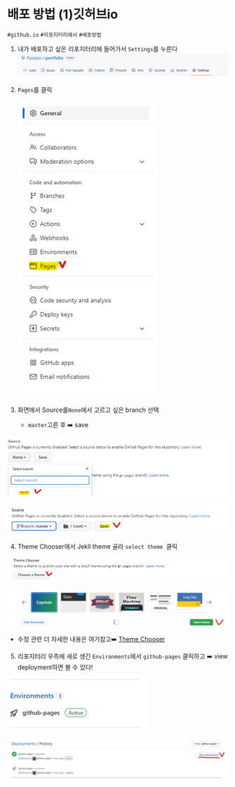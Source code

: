 # 배포 방법 (1)깃허브io

`#github.io` `#리포지터리에서` `#배포방법`

1. 내가 배포하고 싶은 리포지터리에 들어가서 `Settings`를 누른다
   ![my repository](How-to-git-deploy.assets/image-20220618185108351.png)

2. `Pages`를 클릭

   ![selectPages](How-to-git-deploy.assets/image-20220618185323164.png)

3. 화면에서 Source를`None`에서 고르고 싶은 branch 선택
   - `master`고른 후 ➡️ save

![select master](How-to-git-deploy.assets/image-20220618185652964.png)

![save](How-to-git-deploy.assets/image-20220618185754904.png)

4. Theme Chooser에서 Jekll theme 골라 `select theme `클릭

![choose a theme](How-to-git-deploy.assets/image-20220618190656372.png)

![select theme](How-to-git-deploy.assets/image-20220618190749790.png)

- 수정 관련 더 자세한 내용은 여기참고➡️ [Theme Chooser](https://docs.github.com/en/pages/getting-started-with-github-pages/adding-a-theme-to-your-github-pages-site-with-the-theme-chooser)

5. 리포지터리 우측에 새로 생긴 `Environments`에서 `github-pages` 클릭하고 ➡️ view deployment하면 볼 수 있다!

![](How-to-git-deploy.assets/image-20220618192023806.png)

![view Deployment](How-to-git-deploy.assets/image-20220618192103431.png)
